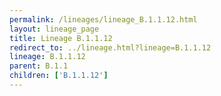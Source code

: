 ```yaml
---
permalink: /lineages/lineage_B.1.1.12.html
layout: lineage_page
title: Lineage B.1.1.12
redirect_to: ../lineage.html?lineage=B.1.1.12
lineage: B.1.1.12
parent: B.1.1
children: ['B.1.1.12']
---
```

